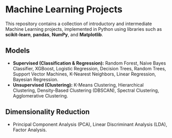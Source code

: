 # Machine Learning Projects

This repository contains a collection of introductory and intermediate Machine Learning projects, implemented in Python using libraries such as **scikit-learn**, **pandas**, **NumPy**, and **Matplotlib**.

## Models

- **Supervised (Classification & Regression):** Random Forest, Naive Bayes Classifier, XGBoost, Logistic Regression, Decision Trees, Random Trees, Support Vector Machines, K-Nearest Neighbors, Linear Regression, Bayesian Regression.
- **Unsupervised (Clustering):** K-Means Clustering, Hierarchical Clustering, Density-Based Clustering (DBSCAN), Spectral Clustering, Agglomerative Clustering.

## Dimensionality Reduction
- Principal Component Analysis (PCA), Linear Discriminant Analysis (LDA), Factor Analysis.
